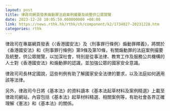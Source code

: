 ```yaml
---
layout: post
title: 律政司網頁發表煽動罪法庭案例撮要及統整供公眾閱覽
date: 2023-12-28 10:05:59.000000000 +08:00
link: https://news.rthk.hk/rthk/ch/component/k2/1734027-20231228.htm
categories: rthk
---
```


律政司在專屬網頁發表《〈香港國安法〉及〈刑事罪行條例〉煽動罪釋義》，將關於《香港國安法》和《刑事罪行條例》第9條及第10條，有關煽動罪的法庭案例撮要及統整，供公眾閱覽，以加深社會，特別是從事法律、教育工作及服務公共機構的人士對《香港國安法》和煽動罪的認識，並加強公眾的國家安全意識。

律政司司長林定國說，這些判例有助了解國家安全法律的要求，以及法庭如何適用該等法律。

另外，律政司今日將《基本法》的資料讀本《基本法起草材料及案例精選》上載至律政司網站，內容包括《基本法》起草材料精選、相關案例等，有助社會各界正確理解《憲法》和《基本法》的關係。
